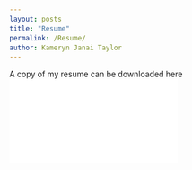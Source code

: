 ```yaml
---
layout: posts
title: "Resume"
permalink: /Resume/
author: Kameryn Janai Taylor
---
```


A copy of my resume can be downloaded here ![here](/_posts/KamerynTaylorResume.pdf)
